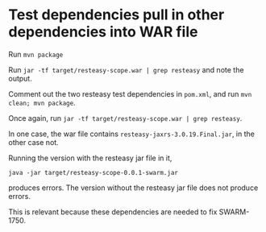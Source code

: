 # Test dependencies pull in other dependencies into WAR file

Run `mvn package`

Run `jar -tf target/resteasy-scope.war | grep resteasy` and note the output.

Comment out the two resteasy test dependencies in `pom.xml`, and
run `mvn clean; mvn package`.

Once again, run `jar -tf target/resteasy-scope.war | grep resteasy`.

In one case, the war file contains `resteasy-jaxrs-3.0.19.Final.jar`,
in the other case not.

Running the version with the resteasy jar file in it,

  `java -jar target/resteasy-scope-0.0.1-swarm.jar `

produces errors. The version without the resteasy jar file does not
produce errors.

This is relevant because these dependencies are needed to fix
SWARM-1750.
